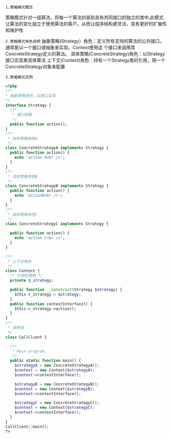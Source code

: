 ``1.策略模式概念``

策略模式针对一组算法，将每一个算法封装到具有共同接口的独立的类中,此模式让算法的变化独立于使用算法的客户。从而让程序结构更灵活，具有更好的扩展性和维护性

``2.策略模式角色说明``
抽象策略(Strategy）角色：定义所有支持的算法的公共接口。通常是以一个接口或抽象来实现。Context使用这 
个接口来调用其ConcreteStrategy定义的算法。
具体策略(ConcreteStrategy)角色：以Strategy接口实现某具体算法
上下文(Context)角色：持有一个Strategy类的引用，用一个ConcreteStrategy对象来配置

``3.策略模式实例``

```php
<?php
/**
* 抽象策略角色，以接口实现
*/
interface Strategy {  
  /**
   * 接口函数
   */
  public function action();
}  
/**
 * 具体策略角色A
 */
class ConcreteStrategyA implements Strategy {  
  public function action() {
    echo 'action A<br />';
  }
}  
/**
 * 具体策略角色B
 */
class ConcreteStrategyB implements Strategy {  
  public function action() {
    echo 'actionB<br />';
  }
}  
/**
 * 具体策略角色C
 */
class ConcreteStrategyC implements Strategy {

  public function action() {
    echo 'action C<br />';
  }
}

/**
 * 上下文角色
 */
class Context {
  /* 引用的策略 */
  private $_strategy;

  public function __construct(Strategy $strategy) {
    $this->_strategy = $strategy;
  }
  public function contextInterface() {
    $this->_strategy->action();
  } 
}  
/**
 * 调用端
 */
class CallClient {

  /**
   * Main program.
   */
  public static function main() {
    $strategyA = new ConcreteStrategyA();
    $context = new Context($strategyA);
    $context->contextInterface();

    $strategyB = new ConcreteStrategyB();
    $context = new Context($strategyB);
    $context->contextInterface();

    $strategyC = new ConcreteStrategyC();
    $context = new Context($strategyC);
    $context->contextInterface();
  }
}  
CallClient::main();
?>

```